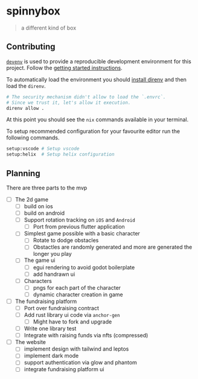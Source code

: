 # spinnybox

> a different kind of box

## Contributing

[`devenv`](https://devenv.sh/) is used to provide a reproducible development environment for this
project. Follow the [getting started instructions](https://devenv.sh/getting-started/).

To automatically load the environment you should
[install direnv](https://devenv.sh/automatic-shell-activation/) and then load the `direnv`.

```bash
# The security mechanism didn't allow to load the `.envrc`.
# Since we trust it, let's allow it execution.
direnv allow .
```

At this point you should see the `nix` commands available in your terminal.

To setup recommended configuration for your favourite editor run the following commands.

```bash
setup:vscode # Setup vscode
setup:helix  # Setup helix configuration
```

## Planning

There are three parts to the mvp

- [ ] The 2d game
  - [ ] build on ios
  - [ ] build on android
  - [ ] Support rotation tracking on `iOS` and `Android`
    - [ ] Port from previous flutter application
  - [ ] Simplest game possible with a basic character
    - [ ] Rotate to dodge obstacles
    - [ ] Obstactles are randomly generated and more are generated the longer you play
  - [ ] The game ui
    - [ ] egui rendering to avoid godot boilerplate
    - [ ] add handrawn ui
  - [ ] Characters
    - [ ] pngs for each part of the character
    - [ ] dynamic character creation in game
- [ ] The fundraising platform
  - [ ] Port over fundraising contract
  - [ ] Add rust library ui code via `anchor-gen`
    - [ ] Might have to fork and upgrade
  - [ ] Write one library test
  - [ ] Integrate with raising funds via nfts (compressed)
- [ ] The website
  - [ ] implement design with tailwind and leptos
  - [ ] implement dark mode
  - [ ] support authentication via glow and phantom
  - [ ] integrate fundraising platform ui
